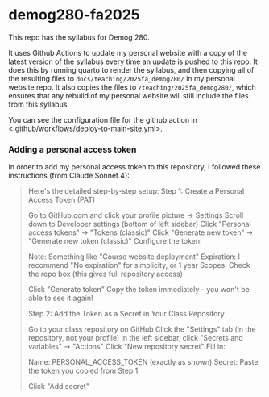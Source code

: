 # demog280-fa2025

This repo has the syllabus for Demog 280.

It uses Github Actions to update my personal website with a copy of the latest version of the syllabus every time an update is pushed to this repo.  It does this by running quarto to render the syllabus, and then copying all of the resulting files to `docs/teaching/2025fa_demog280/` in my personal website repo. It also copies the files to `/teaching/2025fa_demog280/`, which ensures that any rebuild of my personal website will still include the files from this syllabus.

 You can see the configuration file for the github action in <.github/workflows/deploy-to-main-site.yml>. 

### Adding a personal access token

In order to add my personal access token to this repository, I followed these instructions (from Claude Sonnet 4):

> Here's the detailed step-by-step setup:
> Step 1: Create a Personal Access Token (PAT)
> 
> Go to GitHub.com and click your profile picture → Settings
> Scroll down to Developer settings (bottom of left sidebar)
> Click "Personal access tokens" → "Tokens (classic)"
> Click "Generate new token" → "Generate new token (classic)"
> Configure the token:
> 
> Note: Something like "Course website deployment"
> Expiration: I recommend "No expiration" for simplicity, or 1 year
> Scopes: Check the repo box (this gives full repository access)
> 
> Click "Generate token"
> Copy the token immediately - you won't be able to see it again!
> 
> Step 2: Add the Token as a Secret in Your Class Repository
> 
> Go to your class repository on GitHub
> Click the "Settings" tab (in the repository, not your profile)
> In the left sidebar, click "Secrets and variables" → "Actions"
> Click "New repository secret"
> Fill in:
> 
> Name: PERSONAL_ACCESS_TOKEN (exactly as shown)
> Secret: Paste the token you copied from Step 1
> 
> Click "Add secret"




